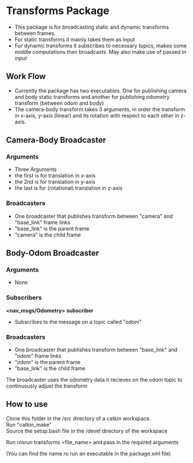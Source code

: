 # Transforms Package

* This package is for broadcasting static and dynamic transforms between frames.
* For static transforms it mainly takes them as input
* For dynamic transforms it subscribes to necessary topics, makes some middle computations then broadcasts. May also make use of passed in input

## Work Flow

* Currently the package has two executables. One for publishing camera and body static transforms and another for publishing odometry transform (between odom and body)
* The camera-body transform takes 3 arguments, in order the transform in x-axis, y-axis (linear) and its rotation with respect to each other in z-axis.

## Camera-Body Broadcaster

### Arguments
* Three Arguments
* the first is for translation in x-axis
* the 2nd   is for translation in y-axis
* the last  is for (rotational) translation in z-axis  

### Broadcasters
* One broadcaster that publishes transform between "camera" and "base_link" frame links
* "base_link" is the parent frame
* "camera" is the child frame

## Body-Odom Broadcaster

### Arguments
* None

### Subscribers
**<nav_msgs/Odometry> subscriber**
* Subscribes to the message on a topic called "odom"

### Broadcasters
* One broadcaster that publishes transform between "base_link" and "odom" frame links
* "odom" is the parent frame
* "base_link" is the child frame

The broadcaster uses the odometry data it recieves on the odom topic to continuously adjust the transform

## How to use
Clone this folder in the /src directory of a catkin workspace.\
Run "catkin_make"\
Source the setup.bash file in the /devel directory of the workspace

Run rosrun transforms <file_name> and pass in the required arguments

(You can find the name ro run an executable in the package.xml file)

